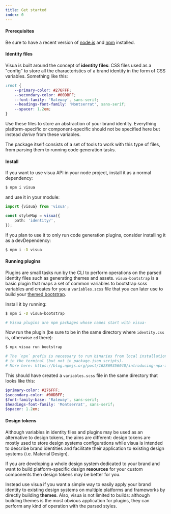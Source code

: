 ```yaml
---
title: Get started
index: 0
---
```

#### Prerequisites

Be sure to have a recent version of [node.js](https://nodejs.org) and [npm](https://npmjs.org) installed.

#### Identity files

Visua is built around the concept of **identity files**: CSS files used as a "config" to store all the characteristics
of a brand identity in the form of CSS variables. Something like this:

```css
:root {
    --primary-color: #276FFF;
    --secondary-color: #00DBFF;
    --font-family: 'Raleway', sans-serif;
    --headings-font-family: 'Montserrat', sans-serif;
    --spacer: 1.2em;
}
```

Use these files to store an abstraction of your brand identity. Everything platform-specific or component-specific
should not be specified here but instead _derive_ from these variables.

The package itself consists of a set of tools to work with this type of files, from parsing them to running code
generation tasks.

#### Install

If you want to use visua API in your node project, install it as a normal dependency:

```bash
$ npm i visua
```

and use it in your module:

```typescript
import {visua} from 'visua';

const styleMap = visua({
    path: 'identity/',
});
```

If you plan to use it to only run code generation plugins, consider installing it as a devDependency:

```bash
$ npm i -D visua
```

#### Running plugins

Plugins are small tasks run by the CLI to perform operations on the parsed identity files such as generating themes
and assets. `visua-bootstrap` is a basic plugin that maps a set of common variables to bootstrap scss variables and
creates for you a `variables.scss` file that you can later use to build your [themed bootstrap](https://getbootstrap.com/docs/4.0/getting-started/theming).

Install it by running:

```bash
$ npm i -D visua-bootstrap

# Visua plugins are npm packages whose names start with visua-
```

Now run the plugin (be sure to be in the same directory where `identity.css` is, otherwise `cd` there):

```bash
$ npx visua run bootstrap

# The `npx` prefix is necessary to run binaries from local installations
# in the terminal (but not in package.json scripts).
# More here: https://blog.npmjs.org/post/162869356040/introducing-npx-an-npm-package-runner.
```

This should have created a `variables.scss` file in the same directory that looks like this:

```scss
$primary-color: #276FFF;
$secondary-color: #00DBFF;
$font-family-base: 'Raleway', sans-serif;
$headings-font-family: 'Montserrat', sans-serif;
$spacer: 1.2em;
```

#### Design tokens

Although variables in identity files and plugins may be used as an alternative to design tokens, the aims are different:
design tokens are mostly used to store design systems configurations while visua is intended to describe brand
identities and facilitate their application to existing design systems (i.e. Material Design).

If you are developing a whole design system dedicated to your brand and want to build platform-specific design
**resources** for your custom components then design tokens may be better for you.

Instead use visua if you want a simple way to easily apply your brand identity to existing design systems on multiple
platforms and frameworks by directly building **themes**. Also, visua is not limited to builds: although building themes
is the most obvious application for plugins, they can perform any kind of operation with the parsed styles.
